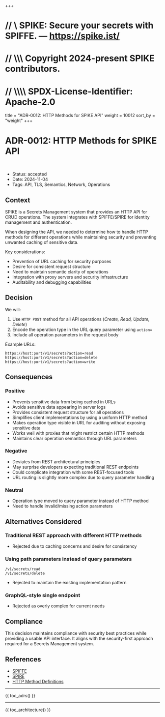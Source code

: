 +++
# //    \\ SPIKE: Secure your secrets with SPIFFE. — https://spike.ist/
# //  \\\\\ Copyright 2024-present SPIKE contributors.
# // \\\\\\\ SPDX-License-Identifier: Apache-2.0

title = "ADR-0012: HTTP Methods for SPIKE API"
weight = 10012
sort_by = "weight"
+++

# ADR-0012: HTTP Methods for SPIKE API

<br style="clear:both" />

- Status: accepted
- Date: 2024-11-04
- Tags: API, TLS, Semantics, Network, Operations

## Context

SPIKE is a Secrets Management system that provides an HTTP API for CRUD 
operations. The system integrates with SPIFFE/SPIRE for identity management 
and authentication. 

When designing the API, we needed to determine how to handle HTTP methods for 
different operations while maintaining security and preventing unwanted 
caching of sensitive data.

Key considerations:
* Prevention of URL caching for security purposes
* Desire for consistent request structure
* Need to maintain semantic clarity of operations
* Integration with proxy servers and security infrastructure
* Auditability and debugging capabilities

## Decision
We will:
1. Use `HTTP POST` method for all API operations (*Create, Read, Update, Delete*)
2. Encode the operation type in the URL query parameter using `action=`
3. Include all operation parameters in the request body

Example URLs:

```
https://host:port/v1/secrets?action=read
https://host:port/v1/secrets?action=delete
https://host:port/v1/secrets?action=write
```

## Consequences

### Positive
* Prevents sensitive data from being cached in URLs
* Avoids sensitive data appearing in server logs
* Provides consistent request structure for all operations
* Simplifies client implementations by using a uniform HTTP method
* Makes operation type visible in URL for auditing without exposing sensitive data
* Works well with proxies that might restrict certain HTTP methods
* Maintains clear operation semantics through URL parameters

### Negative
* Deviates from REST architectural principles
* May surprise developers expecting traditional REST endpoints
* Could complicate integration with some REST-focused tools
* URL routing is slightly more complex due to query parameter handling

### Neutral
* Operation type moved to query parameter instead of HTTP method
* Need to handle invalid/missing action parameters

## Alternatives Considered

### Traditional REST approach with different HTTP methods

* Rejected due to caching concerns and desire for consistency

### Using path parameters instead of query parameters
   
```
/v1/secrets/read
/v1/secrets/delete
```

* Rejected to maintain the existing implementation pattern

### GraphQL-style single endpoint

* Rejected as overly complex for current needs

## Compliance

This decision maintains compliance with security best practices while providing 
a usable API interface. It aligns with the security-first approach required for 
a Secrets Management system.

## References

* [SPIFFE](https://spiffe.io/)
* [SPIRE](https://spiffe.io/spire/)
* [HTTP Method Definitions](https://www.w3.org/Protocols/rfc2616/rfc2616-sec9.html)

----

{{ toc_adrs() }}

----

{{ toc_architecture() }}
